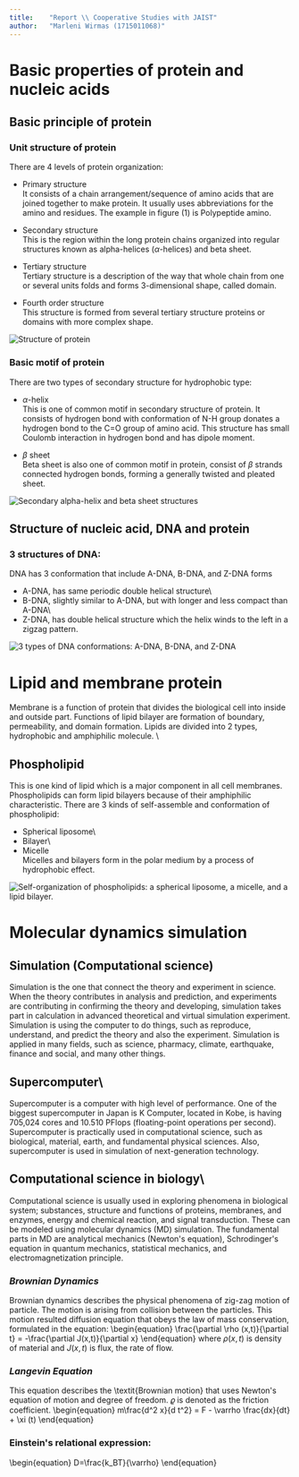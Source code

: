 ```yaml
---
title:    "Report \\ Cooperative Studies with JAIST"
author:   "Marleni Wirmas (1715011068)"
---
```

# Basic properties of protein and nucleic acids
## Basic principle of protein
### Unit structure of protein
There are 4 levels of protein organization:

* Primary structure \
  It consists of a chain arrangement/sequence of amino acids that are joined together to make protein. It usually uses abbreviations for the amino and residues. The example in figure (1) is Polypeptide amino.

* Secondary structure \
  This is the region within the long protein chains organized into regular structures known as alpha-helices ($\alpha$-helices) and beta sheet.

* Tertiary structure \
  Tertiary structure is a description of the way that whole chain from one or several units folds and forms 3-dimensional shape, called domain.

* Fourth order structure \
  This structure is formed from several tertiary structure proteins or domains with more complex shape.

![Structure of protein](./Figures/Figure1)

<!--
\begin{figure}[h!]
  \centering
  \includegraphics[width=0.7\linewidth]{Figure1}
  \caption{Structure of protein}
  \label{fig:figure1}
\end{figure}
-->

### Basic motif of protein
There are two types of secondary structure for hydrophobic type:

* $\alpha$-helix\
  This is one of common motif in secondary structure of protein. It consists of hydrogen bond with conformation of N-H group donates a hydrogen bond to the C=O group of amino acid. This structure has small Coulomb interaction in hydrogen bond and has dipole moment.

* $\beta$ sheet\
  Beta sheet is also one of common motif in protein, consist of $\beta$ strands connected hydrogen bonds, forming a generally twisted and pleated sheet.

![Secondary alpha-helix and beta sheet structures](./Figures/Alpha_beta_structure_full)
<!--
\begin{figure}[h!]
  \centering
  \includegraphics[width=0.7\linewidth]{Alpha_beta_structure_(full)}
  \caption{Secondary alpha-helix and beta sheet structures}
  \label{fig:alphabetastructurefull}
\end{figure}
-->

## Structure of nucleic acid, DNA and protein

###  3 structures of DNA:
  DNA has 3 conformation that include A-DNA, B-DNA, and Z-DNA forms

* A-DNA, has same periodic double helical structure\
* B-DNA, slightly similar to A-DNA, but with longer and less compact than A-DNA\
* Z-DNA, has double helical structure which the helix winds to the left in a zigzag pattern.

![3 types of DNA conformations: A-DNA, B-DNA, and Z-DNA](./Figures/Dnaconformations)
<!--
\begin{figure}[h!]
  \centering
  \includegraphics[width=0.4\linewidth]{Dnaconformations}
  \caption{3 types of DNA conformations: A-DNA, B-DNA, and Z-DNA}
  \label{fig:dnaconformations}
\end{figure}
-->

# Lipid and membrane protein
  Membrane is a function of protein that divides the biological cell into inside and outside part.
  Functions of lipid bilayer are formation of boundary, permeability, and domain formation.
  Lipids are divided into 2 types, hydrophobic and amphiphilic molecule. \

##  Phospholipid
  This is one kind of lipid which is a major component in all cell membranes.
  Phospholipids can form lipid bilayers because of their amphiphilic characteristic.
  There are 3 kinds of self-assemble and conformation of phospholipid:

* Spherical liposome\
* Bilayer\
* Micelle\
  Micelles and bilayers form in the polar medium by a process of hydrophobic effect.

![Self-organization of phospholipids: a spherical liposome, a micelle, and a lipid bilayer.](./Figures/phospholipid)
<!--
  \begin{figure}[h!]
    \centering
    \includegraphics[width=0.5\linewidth]{phospholipid}
    \caption{Self-organization of phospholipids: a spherical liposome, a micelle, and a lipid bilayer.}
    \label{fig:phospholipid}
  \end{figure}
-->


# Molecular dynamics simulation
## Simulation (Computational science)
  Simulation is the one that connect the theory and experiment in science.
  When the theory contributes in analysis and prediction, and experiments are contributing in confirming the theory and developing, simulation takes part in calculation in advanced theoretical and virtual simulation experiment.
  Simulation is using the computer to do things, such as reproduce, understand, and predict the theory and also the experiment.
  Simulation is applied in many fields, such as science, pharmacy, climate, earthquake, finance and social, and many other things.

## Supercomputer\
  Supercomputer is a computer with high level of performance.
  One of the biggest supercomputer in Japan is K Computer, located in Kobe, is having 705,024 cores and 10.510 PFlops (floating-point operations per second).
  Supercomputer is practically used in computational science, such as biological, material, earth, and fundamental physical sciences.
  Also, supercomputer is used in simulation of next-generation technology.

## Computational science in biology\
  Computational science is usually used in exploring phenomena in biological system; substances, structure and functions of proteins, membranes, and enzymes, energy and chemical reaction, and signal transduction.
  These can be modeled using molecular dynamics (MD) simulation.
  The fundamental parts in MD are analytical mechanics (Newton's equation), Schrodinger's equation in quantum mechanics, statistical mechanics, and electromagnetization principle.


###  _Brownian Dynamics_
  Brownian dynamics describes the physical phenomena of zig-zag motion of particle. The motion is arising from collision between the particles. This motion resulted diffusion equation that obeys the law of mass conservation, formulated in the equation:
  \begin{equation}
    \frac{\partial \rho (x,t)}{\partial t} = -\frac{\partial J(x,t)}{\partial x}
  \end{equation}
  where $\rho (x,t)$ is density of material and $J (x,t)$ is flux, the rate of flow.

###  _Langevin Equation_
  This equation describes the \textit{Brownian motion} that uses Newton's equation of motion and degree of freedom. $\varrho$ is denoted as the friction coefficient.
  \begin{equation}
    m\frac{d^2 x}{d t^2} = F - \varrho \frac{dx}{dt} + \xi (t)
  \end{equation}

###  Einstein's relational expression:
  \begin{equation}
    D=\frac{k_BT}{\varrho}
  \end{equation}

